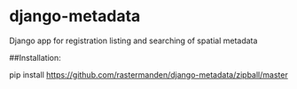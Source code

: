 django-metadata
===============

Django app for registration listing and searching of spatial metadata

##Installation:

pip install https://github.com/rastermanden/django-metadata/zipball/master